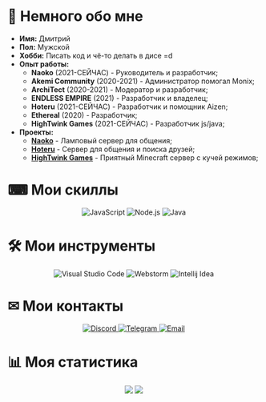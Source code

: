 

# 👋 Немного обо мне

* **Имя:** Дмитрий
* **Пол:** Мужской
* **Хобби:** Писать код и чё-то делать в дисе =d
* **Опыт работы:**
    - **Naoko** (2021-СЕЙЧАС) - Руководитель и разработчик;
    - **Akemi Community** (2020-2021) - Администратор помогал Monix;
    - **ArchiTect** (2020-2021) - Модератор и разработчик;
    - **ENDLESS EMPIRE** (2021) - Разработчик и владелец;
    - **Hoteru** (2021-СЕЙЧАС) - Разработчик и помощник Aizen;
    - **Ethereal** (2020) - Разработчик;
    - **HighTwink Games** (2021-СЕЙЧАС) - Разработчик js/java;
* **Проекты:**
    - [**Naoko**](https://discord.gg/SfRmKNjh6b) - Ламповый сервер для общения;
    - [**Hoteru**](https://discord.gg/SfRmKNjh6b) - Сервер для общения и поиска друзей;
    - [**HighTwink Games**](https://discord.gg/YP432z25UM) - Приятный Minecraft сервер с кучей режимов;

# ⌨ Мои скиллы
<p align="center">
    <img alt="JavaScript" src="https://img.shields.io/badge/JavaScript-F7DF1E?&style=for-the-badge&logo=JavaScript&logoColor=222222" />
    <img alt="Node.js" src="https://img.shields.io/badge/Node.js-339933?style=for-the-badge&logo=Node.js&logoColor=white" />
    <img alt="Java" src="https://img.shields.io/badge/Java-292929?style=for-the-badge&logo=Java&logoColor=e91f32" />

</p>

# 🛠 Мои инструменты
<p align="center">
    <img alt="Visual Studio Code" src="https://img.shields.io/badge/Visual%20Studio%20Code-007ACC?&style=for-the-badge&logo=Visual-Studio-Code&logoColor=white" />
    <img alt="Webstorm" src="https://img.shields.io/badge/Webstorm%20-4B32C3?&style=for-the-badge&logo=Webstorm&logoColor=white" />
    <img alt="Intellij Idea" src="https://img.shields.io/badge/Intellij Idea%20%20-fe315d?&style=for-the-badge&logo=Intellij-Idea&logoColor=white" />
</p>

# ✉ Мои контакты
<p align= "center">
    <a href="https://discord.gg/SfRmKNjh6b"> <img alt="Discord" src="https://img.shields.io/badge/Discord-7289DA?&style=for-the-badge&logo=Discord&logoColor=white" /> </a>
    <a href="https://t.me/KiraNaoko"> <img alt="Telegram" src="https://img.shields.io/badge/Telegram-26A5E4?&style=for-the-badge&logo=Telegram&logoColor=white" /> </a>
    <a href="mailto:Harume-outlook.com"> <img alt="Email" src="https://img.shields.io/badge/Email-EA4335?&style=for-the-badge&logo=Gmail&logoColor=white" /> </a>
</p>

# 📊 Моя статистика
<p align="center">
    <img src="https://github-readme-stats.vercel.app/api?username=rxflex&show_icons=true&theme=dark" />
    <img src="https://github-readme-stats.vercel.app/api/wakatime?username=smookywizard&theme=dark" />
</p>
